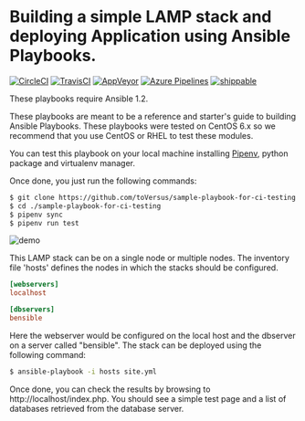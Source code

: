 # Building a simple LAMP stack and deploying Application using Ansible Playbooks.

[![CircleCI](https://circleci.com/gh/toVersus/sample-playbook-for-ci-testing.svg?style=svg)](https://circleci.com/gh/toVersus/sample-playbook-for-ci-testing)
[![TravisCI](https://travis-ci.org/toVersus/sample-playbook-for-ci-testing.svg?branch=master)](https://travis-ci.org/toVersus/sample-playbookfor-ci-testing)
[![AppVeyor](https://ci.appveyor.com/api/projects/status/bagbu5l6qvvqtnso?svg=true)](https://ci.appveyor.com/project/toVersus/sample-playbookfor-ci-testing)
[![Azure Pipelines](https://dev.azure.com/toversus/sample-role-for-ci-testing/_apis/build/status/toVersus.sample-playbook-for-ci-testing)](https://dev.azure.com/toversus/sample-role-for-ci-testing/_build/latest?definitionId=2)
[![shippable](https://api.shippable.com/projects/5bf2d1d73038210700d6b38f/badge?branch=master)](https://app.shippable.com/github/toVersus/sample-playbook-for-ci-testing/dashboard)


These playbooks require Ansible 1.2.

These playbooks are meant to be a reference and starter's guide to building Ansible Playbooks. These playbooks were tested on CentOS 6.x so we recommend that you use CentOS or RHEL to test these modules.

You can test this playbook on your local machine installing [Pipenv](https://github.com/pypa/pipenv), python package and virtualenv manager.

Once done, you just run the following commands:

```bash
$ git clone https://github.com/toVersus/sample-playbook-for-ci-testing.git
$ cd ./sample-playbook-for-ci-testing
$ pipenv sync
$ pipenv run test
```

![demo](./images/demo.gif)

This LAMP stack can be on a single node or multiple nodes. The inventory file 'hosts' defines the nodes in which the stacks should be configured.

```ini
[webservers]
localhost

[dbservers]
bensible
```

Here the webserver would be configured on the local host and the dbserver on a
server called "bensible". The stack can be deployed using the following
command:

```bash
$ ansible-playbook -i hosts site.yml
```

Once done, you can check the results by browsing to http://localhost/index.php. You should see a simple test page and a list of databases retrieved from the database server.
